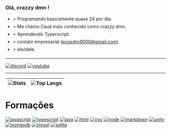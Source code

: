 
### Olá, crazzy dmn !
- ⭐ Programando basicamente quase 24 por dia.
- ⭐ Me chamo Cauã mais conhecido como crazzy dmn.
- ⭐ Aprendendo Typerscript.
- ⭐ contato empresarial (pcpedro9000@gmail.com)
- ⭐ ele/dele.

---
[![discord](https://img.shields.io/badge/Discord-7289DA?style=for-the-badge&logo=discord&logoColor=white)](https://discord.gg/communitygaming)
[![youtube](https://img.shields.io/badge/YouTube-FF0000?style=for-the-badge&logo=youtube&logoColor=white)](https://www.youtube.com/channel/UCrd_KBk5Zcds1tDSBpFsfQA/videos)



---
| ![Stats](https://github-readme-stats.vercel.app/api?username=naoexistobb&count_private=true&show_icons=true&title_color=246bce&text_color=ffffff&bg_color=151515&include_all_commits=true&hide_border=true&hide_title=true) | ![Top Langs](https://github-readme-stats.vercel.app/api/top-langs/?username=crazzydmn&count_private=true&show_icons=true&layout=compact&title_color=246bced&text_color=ffffff&bg_color=151515&hide_border=true) |
| ------------- | ------------- |


# Formações

[![javascript](https://img.shields.io/badge/JavaScript-F7DF1E?style=for-the-badge&logo=javascript&logoColor=black)](https://www.youtube.com/channel/UC08GljABKIj_bLmW5eRUWWQ)
[![typescript](https://img.shields.io/badge/TypeScript-007ACC?style=for-the-badge&logo=typescript&logoColor=white)](https://www.youtube.com/channel/UC08GljABKIj_bLmW5eRUWWQ)
[![java](https://img.shields.io/badge/Java-ED8B00?style=for-the-badge&logo=java&logoColor=white)](https://www.youtube.com/channel/UC08GljABKIj_bLmW5eRUWWQ)
[![html](https://img.shields.io/badge/HTML-239120?style=for-the-badge&logo=html5&logoColor=white)](https://www.youtube.com/channel/UC08GljABKIj_bLmW5eRUWWQ)
[![css](https://img.shields.io/badge/CSS-239120?&style=for-the-badge&logo=css3&logoColor=white)](https://www.youtube.com/channel/UC08GljABKIj_bLmW5eRUWWQ)
[![node](https://img.shields.io/badge/Node.js-43853D?style=for-the-badge&logo=node.js&logoColor=white)](https://www.youtube.com/channel/UC08GljABKIj_bLmW5eRUWWQ)
[![markdown](https://img.shields.io/badge/Markdown-000000?style=for-the-badge&logo=markdown&logoColor=white)](https://www.youtube.com/channel/UC08GljABKIj_bLmW5eRUWWQ)
[![unity](https://img.shields.io/badge/Unity-100000?style=for-the-badge&logo=unity&logoColor=white)](https://www.youtube.com/channel/UC08GljABKIj_bLmW5eRUWWQ)
[![mongodb](https://img.shields.io/badge/MongoDB-4EA94B?style=for-the-badge&logo=mongodb&logoColor=white)](https://www.youtube.com/channel/UC08GljABKIj_bLmW5eRUWWQ)
[![mysql](https://img.shields.io/badge/MySQL-00000F?style=for-the-badge&logo=mysql&logoColor=white)](https://www.youtube.com/channel/UC08GljABKIj_bLmW5eRUWWQ)
[![sqlite](https://img.shields.io/badge/SQLite-07405E?style=for-the-badge&logo=sqlite&logoColor=white)](https://www.youtube.com/channel/UC08GljABKIj_bLmW5eRUWWQ)
